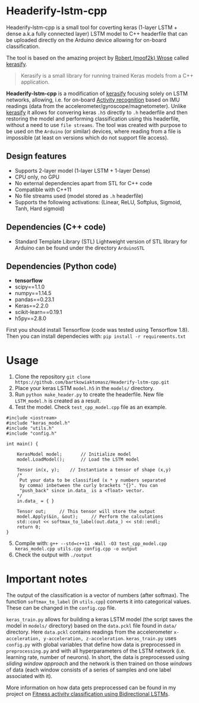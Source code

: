 # Headerify-lstm-cpp
Headerify-lstm-cpp is a small tool for coverting keras (1-layer LSTM + dense a.k.a fully connected layer) LSTM model to C++ headerfile that can be uploaded directly on the Arduino device allowing for on-board classification.

The tool is based on the amazing project by [Robert (moof2k) Wrose](https://github.com/moof2k) called [kerasify](https://github.com/moof2k/kerasify).

> Kerasify is a small library for running trained Keras models from a C++ application.

**Headerify-lstm-cpp** is a modification of [kerasify](https://github.com/moof2k/kerasify) focusing solely on LSTM networks, allowing, i.e. for on-board [Activity recognition](https://github.com/bartkowiaktomasz/Fitness-Activity-Classification-with-LSTMs) based on IMU readings (data from the accelerometer/gyroscope/magnetometer). Unlike [kerasify](https://github.com/moof2k/kerasify) it allows for convering keras `.h5` directly to `.h` headerfile and then restoring the model and performing classification using this headerfile, without a need to use `file streams`. The tool was created with purpose to be used on the `Arduino` (or similar) devices, where reading from a file is impossible (at least on versions which do not support file access).

## Design features
 - Supports 2-layer model (1-layer LSTM + 1-layer Dense)
 - CPU only, no GPU
 - No external dependencies apart from STL for C++ code
 - Compatible with C++11
 - No file streams used (model stored as `.h` headerfile)
 - Supports the following activations: (Linear, ReLU, Softplus, Sigmoid, Tanh, Hard sigmoid)

## Dependencies (C++ code)

 - Standard Template Library (STL)
Lightweight version of STL library for Arduino can be found under the directory `ArduinoSTL`

 ## Dependencies (Python code)
 - **tensorflow**
 - scipy==1.1.0
 - numpy==1.14.5
 - pandas==0.23.1
 - Keras==2.2.0
 - scikit-learn==0.19.1
 - h5py==2.8.0

First you should install Tensorflow (code was tested using Tensorflow 1.8). Then you can install dependecies with:
`pip install -r requirements.txt`

# Usage
1. Clone the repository
`git clone https://github.com/bartkowiaktomasz/Headerify-lstm-cpp.git`
2. Place your keras LSTM `model.h5` in the `models/` directory.
3. Run `python make_header.py` to create the headerfile.
New file `LSTM_model.h` is created as a result.
4.  Test the model.
Check `test_cpp_model.cpp` file as an example.
~~~~
#include <iostream>
#include "keras_model.h"
#include "utils.h"
#include "config.h"

int main() {

    KerasModel model;		// Initialize model
    model.LoadModel();		// Load the LSTM model

    Tensor in(x, y);	// Instantiate a tensor of shape (x,y)
	/*
	 Put your data to be classified (x * y numbers separated
	 by comma) inbetween the curly brackets "{}". You can
	 "push_back" since in.data_ is a <float> vector.
	*/
    in.data_ = { }

    Tensor out;		// This tensor will store the output
    model.Apply(&in, &out);		// Perform the calculations
    std::cout << softmax_to_label(out.data_) << std::endl;
    return 0;
}
~~~~
5. Compile with:
`g++ --std=c++11 -Wall -O3 test_cpp_model.cpp keras_model.cpp utils.cpp config.cpp -o output
`
6. Check the output with `./output`

# Important notes
The output of the classification is a vector of numbers (after softmax). The function `softmax_to_label` (in `utils.cpp`) converts it into categorical values. These can be changed in the `config.cpp` file.

`keras_train.py` allows for building a keras LSTM model (the script saves the model in `models/` directory) based on the `data.pckl` file found in `data/` directory. Here `data.pckl` contains readings from the accelerometer `x-acceleration, y-acceleration, z-acceleration`. `keras_train.py` uses `config.py` with global variables that define how data is preprocessed in `preprocessing.py` and with all hyperparameters of the LSTM network (i.e. learning rate, number of neurons). In short, the data is preprocessed using *sliding window approach* and the network is then trained on those *windows* of data (each window consists of a series of samples and one label associated with it).

More information on how data gets preprocessed can be found in my project on [Fitness activity classification using Bidirectional LSTMs](https://github.com/bartkowiaktomasz/Fitness-Activity-Classification-with-LSTMs).
